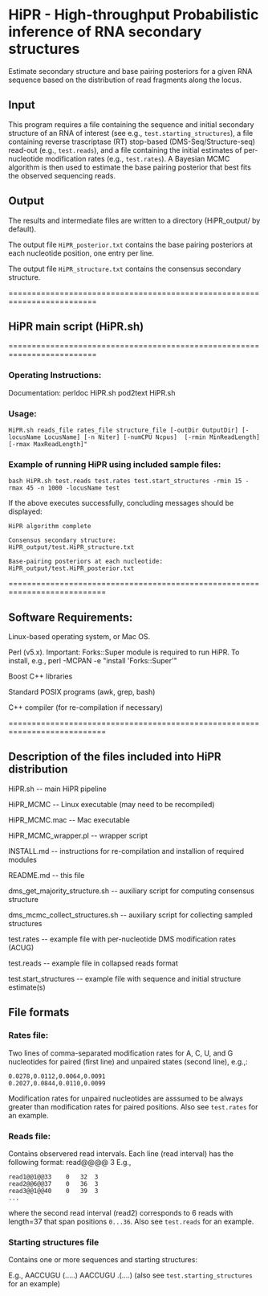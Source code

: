 
# HiPR - High-throughput Probabilistic inference of RNA secondary structures 

Estimate secondary structure and base pairing posteriors for a given RNA sequence based on the distribution of read fragments along the locus.

## Input
This program requires a file containing the sequence and initial secondary structure of an RNA of interest (see e.g., `test.starting_structures`), a file containing reverse trascriptase (RT) stop-based (DMS-Seq/Structure-seq) read-out (e.g., `test.reads`), and a file containing the initial estimates of per-nucleotide modification rates (e.g., `test.rates`). A Bayesian MCMC algorithm is then used to estimate the base pairing posterior that best fits the observed sequencing reads.

## Output
The results and intermediate files are written to a directory (HiPR_output/ by default).

The output file `HiPR_posterior.txt` contains the base pairing posteriors at each nucleotide position, one entry per line.

The output file `HiPR_structure.txt` contains the consensus secondary structure.

=========================================================================
## HiPR main script (HiPR.sh)

=========================================================================
### Operating Instructions:

Documentation:
perldoc HiPR.sh
pod2text HiPR.sh

### Usage:
```
HiPR.sh reads_file rates_file structure_file [-outDir OutputDir] [-locusName LocusName] [-n Niter] [-numCPU Ncpus]  [-rmin MinReadLength] [-rmax MaxReadLength]"
```

### Example of running HiPR using included sample files:
```
bash HiPR.sh test.reads test.rates test.start_structures -rmin 15 -rmax 45 -n 1000 -locusName test
```

If the above executes successfully, concluding messages should be displayed:

```
HiPR algorithm complete

Consensus secondary structure:
HiPR_output/test.HiPR_structure.txt

Base-pairing posteriors at each nucleotide:
HiPR_output/test.HiPR_posterior.txt
```

===========================================================================
## Software Requirements:
Linux-based operating system, or Mac OS.

Perl (v5.x). Important: Forks::Super module is required to run HiPR. To install, e.g., perl -MCPAN -e "install 'Forks::Super'"

Boost C++ libraries  

Standard POSIX programs (awk, grep, bash)

C++ compiler (for re-compilation if necessary)

===========================================================================
## Description of the files included into HiPR distribution

HiPR.sh -- main HiPR pipeline

HiPR_MCMC -- Linux executable (may need to be recompiled)

HiPR_MCMC.mac -- Mac executable

HiPR_MCMC_wrapper.pl -- wrapper script 

INSTALL.md -- instructions for re-compilation and installion of required modules

README.md -- this file

dms_get_majority_structure.sh -- auxiliary script for computing consensus structure

dms_mcmc_collect_structures.sh -- auxiliary script for collecting sampled structures

test.rates -- example file with per-nucleotide DMS modification rates (ACUG)

test.reads -- example file in collapsed reads format

test.start_structures -- example file with sequence and initial structure estimate(s)

## File formats

### Rates file:
Two lines of comma-separated modification rates for A, C, U, and G nucleotides for paired (first line) and unpaired states (second line), e.g.,:
```
0.0278,0.0112,0.0064,0.0091
0.2027,0.0844,0.0110,0.0099
````
Modification rates for unpaired nucleotides are asssumed to be always greater than modification rates for paired positions.
Also see `test.rates` for an example.

### Reads file:
Contains observered read intervals.
Each line (read interval) has the following format:
read<ReadNumber>@@<ReadCount>@@<ReadLength> <ReadStart0> <ReadEnd0> 3
E.g.,
```
read1@@1@@33	0	32	3
read2@@6@@37	0	36	3
read3@@1@@40	0	39	3
...
```
where the second read interval (read2) corresponds to 6 reads with length=37 that span positions `0...36`. Also see `test.reads` for an example.

### Starting structures file
Contains one or more sequences and starting structures:
<sequence1>
<secondary-structure-in-parenthesis-format1>
<sequence2>
<secondary-structure-in-parenthesis-format2>

E.g.,
AACCUGU
(.....)
AACCUGU
.(....)
(also see `test.starting_structures` for an example)

